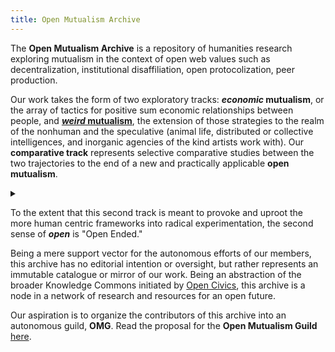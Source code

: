 ```yaml
---
title: Open Mutualism Archive
---
```

The **Open Mutualism Archive** is a repository of humanities research exploring mutualism in the context of open web values such as decentralization, institutional disaffiliation, open protocolization, peer production. 

Our work takes the form of two exploratory tracks: ***economic* mutualism**, or the array of tactics for positive sum economic relationships between people, and [***weird* mutualism**](https://www.openmutualism.xyz/Weird-Mutualism), the extension of those strategies to the realm of the nonhuman and the speculative (animal life, distributed or collective intelligences, and inorganic agencies of the kind artists work with). Our **comparative track** represents selective comparative studies between the two trajectories to the end of a new and practically applicable **open mutualism**. <details> <summary></summary> To the extent that this second track is meant to provoke and uproot the more human centric frameworks into radical experimentation, the second sense of ***open*** is "[**open ended**](https://arxiv.org/abs/1505.06366)"</details>

To the extent that this second track is meant to provoke and uproot the more human centric frameworks into radical experimentation, the second sense of ***open*** is "Open Ended." 

Being a mere support vector for the autonomous efforts of our members, this archive has no editorial intention or oversight, but rather represents an immutable catalogue or mirror of our work. Being an abstraction of the broader Knowledge Commons initiated by [Open Civics](https://opencivics.co), this archive is a node in a network of research and resources for an open future.

Our aspiration is to organize the contributors of this archive into an autonomous guild, **OMG**. Read the proposal for the **Open Mutualism Guild** [here](https://www.openmutualism.xyz/OMG---Toward-an-Open-Mutualism). 
